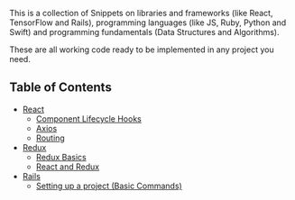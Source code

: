 This is a collection of Snippets on libraries and frameworks (like React, TensorFlow and Rails), programming languages (like JS, Ruby, Python and Swift) and programming fundamentals (Data Structures and Algorithms).

These are all working code ready to be implemented in any project you need.

## Table of Contents

- [React](/react)
  - [Component Lifecycle Hooks](/react/component-lifecycle-hooks.md)
  - [Axios](/react/axios.md)
  - [Routing](/react/routing.md)
- [Redux](/redux/)
  - [Redux Basics](/redux/redux_101.md)
  - [React and Redux](/redux/react_redux.md)
- [Rails](/rails)
  - [Setting up a project (Basic Commands)](/rails/setting-up-a-project.md)

